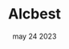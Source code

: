 ---
#preview
title: Alcbest
image: /img/works/23/9d.jpg
category: Web Developmment
date: may 24 2023

#params
layout: "one"

#full details
introTitle: "Alcbest <span class=\"mil-thin\">Space</span>"
fullImage: /img/works/23/9d.jpg
details:
    - label: "Client:"
      value: "-"

    - label: "Year:"
      value: "2023"

    - label: "Duration"
      value: "30 Days"
    - label: "Website"
      value: "https://alcbest.com/"

description:
    enabled: 1
    
    title: "About"
    content: "
      <p>  
       <b> ALC </b>Your Neighborhood Marketplace, Built in 30 Days by Prophecius Technologies </br>


      Headline: From Garage Sales to Online Powerhouse: How Prophecius Technologies Crafted ALC, the Local Classifieds Platform that Brings Communities Together </br></br>   
Opening: Remember the thrill of finding buried treasures at garage sales? The joy of barter and the satisfaction of giving pre-loved items a new home? ALC, a vibrant online marketplace built by Prophecius Technologies, captures the essence of local classifieds and injects it with digital magic, creating a thriving hub for communities to connect and exchange goods.

 
  




      </p>

    "
    
    
    
description2:
    enabled: 1
    title: "Prophecius & Alcbest"
    content: "
      <p>Mobile Magic: Native iOS and Android apps brought the marketplace to users' pockets, putting the convenience of local classifieds right at their fingertips.
</br></br>   
Results: ALC quickly blossomed into a bustling community hub. Happy users, a surge in listings and transactions, and a vibrant digital marketplace resonating with local needs - ALC proved that speed and local focus could be a winning combination.
</br></br>   
Beyond the Clone: This project wasn't just about replicating a successful model. It was about understanding ALC's unique vision, tailoring the platform to their local focus, and forging a partnership built on innovation and a shared commitment to community.
</br></br>   
Call to Action: Ready to join the local marketplace revolution? ALC is your one-stop shop for buying, selling, and discovering hidden gems close to home. Download the app or visit the website and experience the magic of your community coming together, one classified at a time.
</p>
    "

gallery: 
    enabled: 1
    items:
        - image: /img/works/23/9a.jpg
          alt: "image"

        - image: /img/works/23/9b.jpg
          alt: "image"

        


gallery2: 
    enabled: 1
    items:
        - image: /img/works/23/9c.jpg
          alt: "image"

        - image: /img/works/23/9d.jpg
          alt: "image"
---